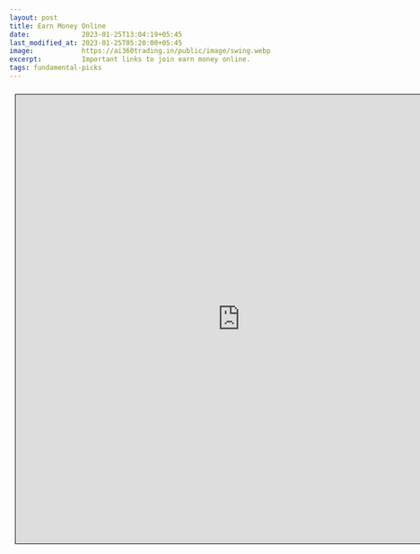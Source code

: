 ```yaml
---
layout: post
title: Earn Money Online
date:             2023-01-25T13:04:19+05:45
last_modified_at: 2023-01-25T05:20:00+05:45
image:            https://ai360trading.in/public/image/swing.webp
excerpt:          Important links to join earn money online.
tags: fundamental-picks
---
```



<iframe src="https://docs.google.com/spreadsheets/d/e/2PACX-1vS7eNd8b44ZFFF5ZpE1xdcr0AR0h8t2lEBmHZsbxvMv_lu1eALbC2A8CJoS23z22UIeqcp_COuabOPk/pubhtml?gid=1248142820&amp;single=true&amp;widget=true&amp;headers=false" scrolling="yes" style="border: 1px solid black; position: relative; margin-left: 10px; margin-top: 10px; width: 800px; height: 800px; ">
</iframe>

